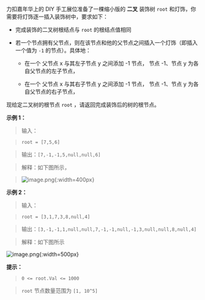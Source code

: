 力扣嘉年华上的 DIY 手工展位准备了一棵缩小版的 **二叉** 装饰树 `root` 和灯饰，你需要将灯饰逐一插入装饰树中，要求如下：

- 完成装饰的二叉树根结点与 `root` 的根结点值相同
- 若一个节点拥有父节点，则在该节点和他的父节点之间插入一个灯饰（即插入一个值为 `-1` 的节点）。具体地：
    - 在一个 父节点 x 与其左子节点 y 之间添加 -1 节点， 节点 -1、节点 y 为各自父节点的左子节点，
    - 在一个 父节点 x 与其右子节点 y 之间添加 -1 节点， 节点 -1、节点 y 为各自父节点的右子节点，
    
现给定二叉树的根节点 `root` ，请返回完成装饰后的树的根节点。
**示例 1：**
>输入：
>`root = [7,5,6]`
>
>输出：`[7,-1,-1,5,null,null,6]`
>
>解释：如下图所示，
>![image.png](https://pic.leetcode-cn.com/1663575757-yRLGaq-image.png){:width=400px}

**示例 2：**
>输入：
>`root = [3,1,7,3,8,null,4]`
>
>输出：`[3,-1,-1,1,null,null,7,-1,-1,null,-1,3,null,null,8,null,4]`
>
>解释：如下图所示
![image.png](https://pic.leetcode-cn.com/1663577920-sjrAYH-image.png){:width=500px}

**提示：**
>`0 <= root.Val <= 1000`
>`root` 节点数量范围为 `[1, 10^5]`